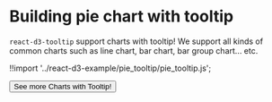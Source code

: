 # Building pie chart with tooltip

`react-d3-tooltip` support charts with tooltip! We support all kinds of common charts such as line chart, bar chart, bar group chart... etc.


<div id="data_tooltip_pie" class="demo"></div>
<script src="/react-d3-example/dist/min/es5/pie_tooltip.min.js"></script>

!!import '../react-d3-example/pie_tooltip/pie_tooltip.js';


<a href="/docs/tooltip">
  <button type="button" class="btn btn-danger btn-lg">See more Charts with Tooltip!</button>
</a>
